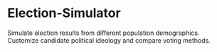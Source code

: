 # Election-Simulator
Simulate election results from different population demographics. Customize candidate political ideology and compare voting methods.
